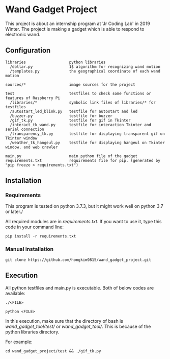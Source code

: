 # Wand Gadget Project
This project is about an internship program at 'Jr Coding Lab' in 2019 Winter.
The project is making a gadget which is able to respond to electronic wand.

## Configuration
```
libraries                   python libraries
  /dollar.py                1$ algorithm for recognizing wand motion
  /templates.py             the geographical coordinate of each wand motion
  
sources/*                   image sources for the project
  
test                        testfiles to check some functions or features of Raspberry Pi
  /libraries/*              symbolic link files of libraries/* for testfiles
  /autostart_led_blink.py   testfile for autostart and led
  /buzzer.py                testfile for buzzer
  /gif_tk.py                testfile for gif in Tkinter
  /interact_tk_wand.py      testfile for interaction Tkinter and serial connection
  /transparency_tk.py       testfile for displaying transparent gif on Tkinter window
  /weather_tk_hangeul.py    testfile for displaying hangeul on Tkinter window, and web crawler

main.py                     main python file of the gadget
requirements.txt            requirements file for pip. (generated by "pip freeze > requirements.txt")
```

## Installation

### Requirements

This program is tested on python 3.7.3, but it might work well on python 3.7 or later./

All required modules are in _requirements.txt_.
If you want to use it, type this code in your command line:

```
pip install -r requirements.txt
```

### Manual installation

```
git clone https://github.com/hongkim9815/wand_gadget_project.git
```

## Execution

All python testfiles and main.py is executable.
Both of below codes are available:

```
./<FILE>
```

```
python <FILE>
```

In this execution, make sure that the directory of bash is _wand\_gadget\_tool/test/_ or _wand\_gadget\_tool/_.
This is because of the python libraries directory.

For example:

```
cd wand_gadget_project/test && ./gif_tk.py
```
